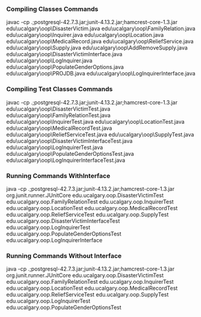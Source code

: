 ### Compiling Classes Commands
javac -cp .;postgresql-42.7.3.jar;junit-4.13.2.jar;hamcrest-core-1.3.jar edu\ucalgary\oop\DisasterVictim.java edu\ucalgary\oop\FamilyRelation.java edu\ucalgary\oop\Inquirer.java edu\ucalgary\oop\Location.java edu\ucalgary\oop\MedicalRecord.java edu\ucalgary\oop\ReliefService.java edu\ucalgary\oop\Supply.java edu\ucalgary\oop\AddRemoveSupply.java edu\ucalgary\oop\DisasterVictimInterface.java edu\ucalgary\oop\LogInquirer.java edu\ucalgary\oop\PopulateGenderOptions.java edu\ucalgary\oop\PROJDB.java edu\ucalgary\oop\LogInquirerInterface.java 

### Compiling Test Classes Commands
javac -cp .;postgresql-42.7.3.jar;junit-4.13.2.jar;hamcrest-core-1.3.jar edu\ucalgary\oop\DisasterVictimTest.java edu\ucalgary\oop\FamilyRelationTest.java edu\ucalgary\oop\InquirerTest.java edu\ucalgary\oop\LocationTest.java edu\ucalgary\oop\MedicalRecordTest.java edu\ucalgary\oop\ReliefServiceTest.java edu\ucalgary\oop\SupplyTest.java  edu\ucalgary\oop\DisasterVictimInterfaceTest.java edu\ucalgary\oop\LogInquirerTest.java edu\ucalgary\oop\PopulateGenderOptionsTest.java edu\ucalgary\oop\LogInquirerInterfaceTest.java 

### Running Commands WithInterface
java -cp .;postgresql-42.7.3.jar;junit-4.13.2.jar;hamcrest-core-1.3.jar org.junit.runner.JUnitCore edu.ucalgary.oop.DisasterVictimTest edu.ucalgary.oop.FamilyRelationTest edu.ucalgary.oop.InquirerTest edu.ucalgary.oop.LocationTest edu.ucalgary.oop.MedicalRecordTest edu.ucalgary.oop.ReliefServiceTest edu.ucalgary.oop.SupplyTest edu.ucalgary.oop.DisasterVictimInterfaceTest edu.ucalgary.oop.LogInquirerTest edu.ucalgary.oop.PopulateGenderOptionsTest edu.ucalgary.oop.LogInquirerInterface 

### Running Commands Without Interface
java -cp .;postgresql-42.7.3.jar;junit-4.13.2.jar;hamcrest-core-1.3.jar org.junit.runner.JUnitCore edu.ucalgary.oop.DisasterVictimTest edu.ucalgary.oop.FamilyRelationTest edu.ucalgary.oop.InquirerTest edu.ucalgary.oop.LocationTest edu.ucalgary.oop.MedicalRecordTest edu.ucalgary.oop.ReliefServiceTest edu.ucalgary.oop.SupplyTest edu.ucalgary.oop.LogInquirerTest edu.ucalgary.oop.PopulateGenderOptionsTest 
